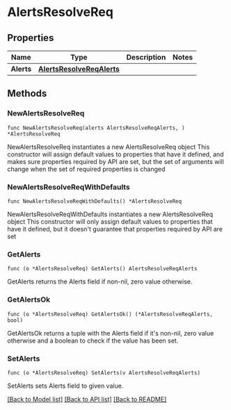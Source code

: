 # AlertsResolveReq

## Properties

Name | Type | Description | Notes
------------ | ------------- | ------------- | -------------
**Alerts** | [**AlertsResolveReqAlerts**](AlertsResolveReqAlerts.md) |  | 

## Methods

### NewAlertsResolveReq

`func NewAlertsResolveReq(alerts AlertsResolveReqAlerts, ) *AlertsResolveReq`

NewAlertsResolveReq instantiates a new AlertsResolveReq object
This constructor will assign default values to properties that have it defined,
and makes sure properties required by API are set, but the set of arguments
will change when the set of required properties is changed

### NewAlertsResolveReqWithDefaults

`func NewAlertsResolveReqWithDefaults() *AlertsResolveReq`

NewAlertsResolveReqWithDefaults instantiates a new AlertsResolveReq object
This constructor will only assign default values to properties that have it defined,
but it doesn't guarantee that properties required by API are set

### GetAlerts

`func (o *AlertsResolveReq) GetAlerts() AlertsResolveReqAlerts`

GetAlerts returns the Alerts field if non-nil, zero value otherwise.

### GetAlertsOk

`func (o *AlertsResolveReq) GetAlertsOk() (*AlertsResolveReqAlerts, bool)`

GetAlertsOk returns a tuple with the Alerts field if it's non-nil, zero value otherwise
and a boolean to check if the value has been set.

### SetAlerts

`func (o *AlertsResolveReq) SetAlerts(v AlertsResolveReqAlerts)`

SetAlerts sets Alerts field to given value.



[[Back to Model list]](../README.md#documentation-for-models) [[Back to API list]](../README.md#documentation-for-api-endpoints) [[Back to README]](../README.md)


